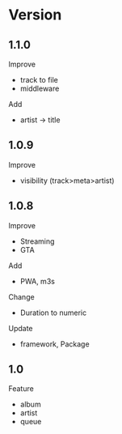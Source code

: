 # Version

## 1.1.0

Improve

- track to file
- middleware

Add

- artist -> title

## 1.0.9

Improve

- visibility (track>meta>artist)

## 1.0.8

Improve

- Streaming
- GTA

Add

- PWA, m3s

Change

- Duration to numeric

Update

- framework, Package

## 1.0

Feature

- album
- artist
- queue
